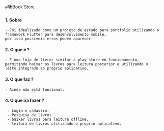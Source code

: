 #📚Book Store

#### 1. **Sobre**
	- Foi idealizado como um projeto de estudo para portfolio utilizando o framework Flutter para desenvolvimento mobile, 
	por isso possiveis erros podem aparecer.
#### 2. **O que é ?**
	- É uma loja de livros similar a play store em funcionamento, permitindo baixar os livros para leitura posterior e utilizando o leito integrado ao proprio aplicativo.
#### 3. **O que faz ?**
	- Ainda não está funcional.

#### 4. **O que ira fazer ?**
	 - Login e cadastro.
	 - Pesquisa de livros.
	 - baixar livros para leitura offline.
	 - leitura de livros utilizando o proprio aplicativo.
